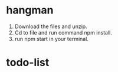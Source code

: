 # hangman

1. Download the files and unzip.
2. Cd to file and run command npm install.
3. run npm start in your terminal.
# todo-list
